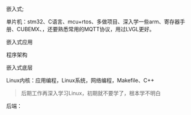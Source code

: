 嵌入式; 

单片机：stm32、C语言、mcu+rtos、多做项目、深入学一些arm、寄存器手册、CUBEMX、，还要熟悉常用的MQTT协议，用过LVGL更好。

嵌入式应用

程序架构

嵌入式底层

Linux内核：应用编程，Linux系统，网络编程，Makefile、C++

>后期工作再深入学习Linux，初期就不要学了，根本学不明白

后端：